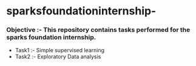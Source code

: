 # sparksfoundationinternship-
### Objective :- This repository contains tasks performed for the sparks foundation internship.
- Task1 :- Simple supervised learning 
- Task2 :- Exploratory Data analysis 
